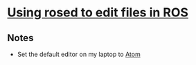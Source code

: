 # [Using rosed to edit files in ROS](http://wiki.ros.org/ROS/Tutorials/UsingRosEd)

## Notes

- Set the default editor on my laptop to [Atom](https://atom.io/)

